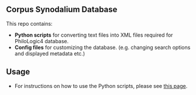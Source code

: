 ## Corpus Synodalium Database

This repo contains:

- **Python scripts** for converting text files into XML files required for PhiloLogic4 database.
- **Config files** for customizing the database. (e.g. changing search options and displayed metadata etc.)

## Usage

- For instructions on how to use the Python scripts, please see [this page](https://github.com/corpus-synodalium/database/tree/master/code/xml).

